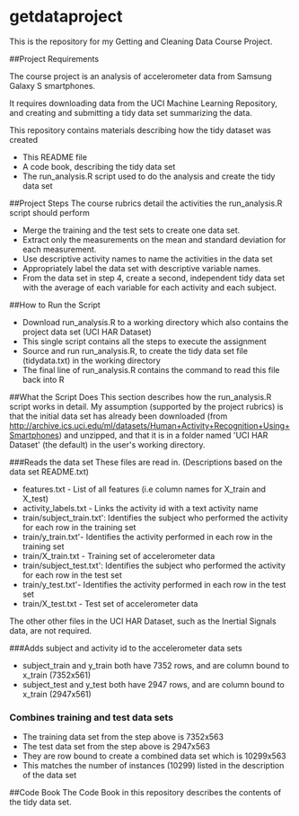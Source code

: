 getdataproject
==============

This is the repository for my Getting and Cleaning Data Course Project.

##Project Requirements

The course project is an analysis of accelerometer data from Samsung Galaxy S smartphones.

It requires downloading data from the UCI Machine Learning Repository,
and creating and submitting a tidy data set summarizing the data.

This repository contains materials describing how the tidy dataset was created
* This README file
* A code book, describing the tidy data set
* The run_analysis.R script used to do the analysis and create the tidy data set

##Project Steps
The course rubrics detail the activities the run_analysis.R script should perform
* Merge the training and the test sets to create one data set.
* Extract only the measurements on the mean and standard deviation for each measurement. 
* Use descriptive activity names to name the activities in the data set
* Appropriately label the data set with descriptive variable names. 
* From the data set in step 4, create a second, independent tidy data set with the average of each variable for each activity and each subject.

##How to Run the Script
* Download run_analysis.R to a working directory which also contains the project data set (UCI HAR Dataset)
* This single script contains all the steps to execute the assignment
* Source and run run_analysis.R, to create the tidy data set file (tidydata.txt) in the working directory
* The final line of run_analysis.R contains the command to read this file back into R

##What the Script Does
This section describes how the run_analysis.R script works in detail. My assumption (supported by the project rubrics) is that the initial data set has already been downloaded (from http://archive.ics.uci.edu/ml/datasets/Human+Activity+Recognition+Using+Smartphones) and unzipped, and that it is in a folder named 'UCI HAR Dataset' (the default) in the user's working directory.

###Reads the data set
These files are read in. (Descriptions based on the data set README.txt)
* features.txt - List of all features (i.e column names for X_train and X_test)
* activity_labels.txt - Links the activity id with a text activity name
* train/subject_train.txt': Identifies the subject who performed the activity for each row in the training set
* train/y_train.txt'- Identifies the activity performed in each row in the training set
* train/X_train.txt - Training set of accelerometer data
* train/subject_test.txt': Identifies the subject who performed the activity for each row in the test set
* train/y_test.txt'- Identifies the activity performed in each row in the test set
* train/X_test.txt - Test set of accelerometer data

The other other files in the UCI HAR Dataset, such as the Inertial Signals data, are not required.

###Adds subject and activity id to the accelerometer data sets
* subject_train and y_train both have 7352 rows, and are column bound to x_train (7352x561)
* subject_test and y_test both have 2947 rows, and are column bound to x_train (2947x561)

### Combines training and test data sets
* The training data set from the step above is 7352x563
* The test data set from the step above is 2947x563
* They are row bound to create a combined data set which is 10299x563
* This matches the number of instances (10299) listed in the description of the data set

##Code Book
The Code Book in this repository describes the contents of the tidy data set.
